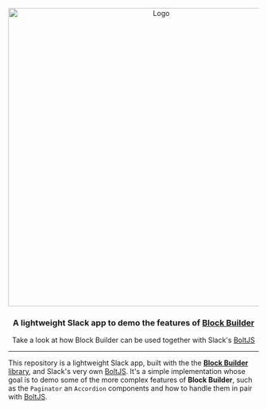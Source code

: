 <p align="center">
    <img src="https://raw.githubusercontent.com/raycharius/slack-block-builder/master/docs/resources/images/logo-horizontal.png" alt="Logo" width="600px">
</p>

<p align="center">
    <h3 align="center">A lightweight Slack app to demo the features of <a href="https://github.com/raycharius/slack-block-builder">Block Builder</a></h3>
</p>

<p align="center">
    Take a look at how Block Builder can be used together with Slack's <a href="https://github.com/slackapi/bolt-js">BoltJS</a>
</p>

***

This repository is a lightweight Slack app, built with the the [**Block Builder** library](https://github.com/raycharius/slack-block-builder), and Slack's very own [BoltJS](https://github.com/slackapi/bolt-js). It's a simple implementation whose goal is to demo some of the more complex features of **Block Builder**, such as the `Paginator` an `Accordion` components and how to handle them in pair with [BoltJS](https://github.com/slackapi/bolt-js).  
